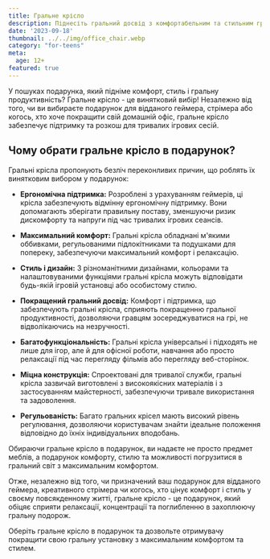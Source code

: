 ```yaml
---
title: Гральне крісло
description: Піднесіть гральний досвід з комфортабельним та стильним гральним кріслом.
date: '2023-09-18'
thumbnail: ../../img/office_chair.webp
category: "for-teens"
meta:
  age: 12+
featured: true
---
```


У пошуках подарунка, який підніме комфорт, стиль і гральну продуктивність? Гральне крісло - це винятковий вибір! Незалежно від того, чи ви вибираєте подарунок для відданого геймера, стрімера або когось, хто хоче покращити свій домашній офіс, гральне крісло забезпечує підтримку та розкош для тривалих ігрових сесій.

## Чому обрати гральне крісло в подарунок?

Гральні крісла пропонують безліч переконливих причин, що роблять їх винятковим вибором у подарунок:

- **Ергономічна підтримка:** Розроблені з урахуванням геймерів, ці крісла забезпечують відмінну ергономічну підтримку. Вони допомагають зберігати правильну поставу, зменшуючи ризик дискомфорту та напруги під час тривалих ігрових сеансів.

- **Максимальний комфорт:** Гральні крісла обладнані м'якими оббивками, регульованими підлокітниками та подушками для попереку, забезпечуючи максимальний комфорт і релаксацію.

- **Стиль і дизайн:** З різноманітними дизайнами, кольорами та налаштовуваними функціями гральні крісла можуть відповідати будь-якій ігровій установці або особистому стилю.

- **Покращений гральний досвід:** Комфорт і підтримка, що забезпечують гральні крісла, сприяють покращенню гральної продуктивності, дозволяючи гравцям зосереджуватися на грі, не відволікаючись на незручності.

- **Багатофункціональність:** Гральні крісла універсальні і підходять не лише для ігор, але й для офісної роботи, навчання або просто релаксації під час перегляду фільмів або перегляду веб-сторінок.

- **Міцна конструкція:** Спроектовані для тривалої служби, гральні крісла зазвичай виготовлені з високоякісних матеріалів і з застосуванням майстерності, забезпечуючи тривале використання та задоволення.

- **Регульованість:** Багато гральних крісел мають високий рівень регулювання, дозволяючи користувачам знайти ідеальне положення відповідно до їхніх індивідуальних вподобань.

Обираючи гральне крісло в подарунок, ви надаєте не просто предмет меблів, а подарунок комфорту, стилю та можливості погрузитися в гральний світ з максимальним комфортом.

Отже, незалежно від того, чи призначений ваш подарунок для відданого геймера, креативного стрімера чи когось, хто цінує комфорт і стиль у своєму повсякденному житті, гральне крісло - це подарунок, який обіцяє сприяти релаксації, концентрації та поглибленню в захоплюючу гральну подорож.

Оберіть гральне крісло в подарунок та дозвольте отримувачу покращити свою гральну установку з максимальним комфортом та стилем.
